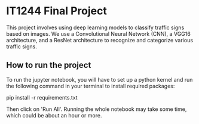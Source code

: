 # IT1244 Final Project

This project involves using deep learning models  to classify traffic signs based on images. We use a Convolutional Neural Network (CNN), a VGG16 architecture, and a ResNet architecture to recognize and categorize various traffic signs. 

## How to run the project 

To run the jupyter notebook, you will have to set up a python kernel and run the following command in your terminal to install required packages:

pip install -r requirements.txt

Then click on 'Run All'. Running the whole notebook may take some time, which could be about an hour or more.  




